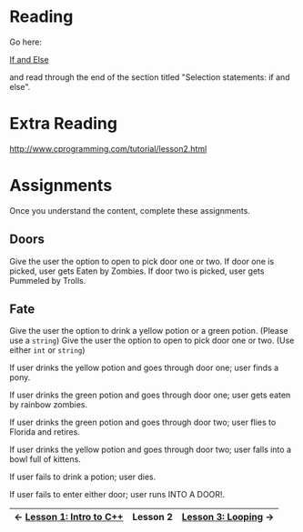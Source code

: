 # Reading #

Go here:

[If and Else](http://www.cplusplus.com/doc/tutorial/control/)

and read through the end of the section titled "Selection statements: if and else".

# Extra Reading #

http://www.cprogramming.com/tutorial/lesson2.html

# Assignments #

Once you understand the content, complete these assignments.

## Doors ##
Give the user the option to open to pick door one or two.  If door one is picked, user gets Eaten by Zombies.  If door two is picked, user gets Pummeled by Trolls.

## Fate ##
Give the user the option to drink a yellow potion or a green potion.
(Please use a `string`)
Give the user the option to open to pick door one or two.
(Use either `int` or `string`)

If user drinks the yellow potion and goes through door one; user finds a pony.

If user drinks the green potion and goes through door one; user gets eaten by rainbow zombies.

If user drinks the green potion and goes through door two; user flies to Florida and retires.

If user drinks the yellow potion and goes through door two; user falls into a bowl full of kittens.

If user fails to drink a potion; user dies.

If user fails to enter either door; user runs INTO A DOOR!.

| ← [Lesson 1: Intro to C++](CPP_Lesson1.md) | **Lesson 2** | [Lesson 3: Looping](CPP_Lesson3.md) → |
|:---------------------------------------------|:-------------|:----------------------------------------|